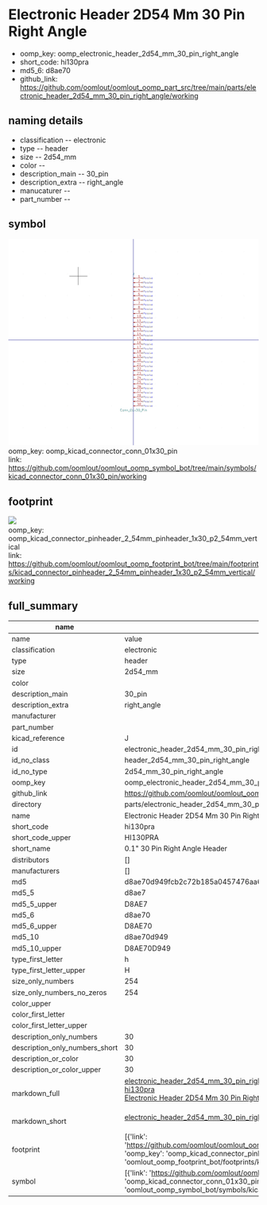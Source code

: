 # Electronic Header 2D54 Mm 30 Pin Right Angle

  
* oomp_key: oomp_electronic_header_2d54_mm_30_pin_right_angle 
* short_code: hi130pra
* md5_6: d8ae70  
* github_link: https://github.com/oomlout/oomlout_oomp_part_src/tree/main/parts/electronic_header_2d54_mm_30_pin_right_angle/working  
## naming details
* classification -- electronic
* type -- header
* size -- 2d54_mm
* color -- 
* description_main -- 30_pin
* description_extra -- right_angle
* manucaturer -- 
* part_number -- 



## symbol

![](symbol/0/working/working_600.png)  
oomp_key: oomp_kicad_connector_conn_01x30_pin  
link: https://github.com/oomlout/oomlout_oomp_symbol_bot/tree/main/symbols/kicad_connector_conn_01x30_pin/working  

## footprint

![](footprint/0/working/working_600.png)  
oomp_key: oomp_kicad_connector_pinheader_2_54mm_pinheader_1x30_p2_54mm_vertical  
link: https://github.com/oomlout/oomlout_oomp_footprint_bot/tree/main/footprints/kicad_connector_pinheader_2_54mm_pinheader_1x30_p2_54mm_vertical/working  

## full_summary
| name | value | 
| --- | --- | 
| name | value | 
| classification | electronic | 
| type | header | 
| size | 2d54_mm | 
| color |  | 
| description_main | 30_pin | 
| description_extra | right_angle | 
| manufacturer |  | 
| part_number |  | 
| kicad_reference | J | 
| id | electronic_header_2d54_mm_30_pin_right_angle | 
| id_no_class | header_2d54_mm_30_pin_right_angle | 
| id_no_type | 2d54_mm_30_pin_right_angle | 
| oomp_key | oomp_electronic_header_2d54_mm_30_pin_right_angle | 
| github_link | https://github.com/oomlout/oomlout_oomp_part_src/tree/main/parts/electronic_header_2d54_mm_30_pin_right_angle/working | 
| directory | parts/electronic_header_2d54_mm_30_pin_right_angle | 
| name | Electronic Header 2D54 Mm 30 Pin Right Angle | 
| short_code | hi130pra | 
| short_code_upper | HI130PRA | 
| short_name | 0.1" 30 Pin Right Angle Header | 
| distributors | [] | 
| manufacturers | [] | 
| md5 | d8ae70d949fcb2c72b185a0457476aa6 | 
| md5_5 | d8ae7 | 
| md5_5_upper | D8AE7 | 
| md5_6 | d8ae70 | 
| md5_6_upper | D8AE70 | 
| md5_10 | d8ae70d949 | 
| md5_10_upper | D8AE70D949 | 
| type_first_letter | h | 
| type_first_letter_upper | H | 
| size_only_numbers | 254 | 
| size_only_numbers_no_zeros | 254 | 
| color_upper |  | 
| color_first_letter |  | 
| color_first_letter_upper |  | 
| description_only_numbers | 30 | 
| description_only_numbers_short | 30 | 
| description_or_color | 30 | 
| description_or_color_upper | 30 | 
| markdown_full | [electronic_header_2d54_mm_30_pin_right_angle](https://github.com/oomlout/oomlout_oomp_part_src/tree/main/parts/electronic_header_2d54_mm_30_pin_right_angle/working)<br>[hi130pra](https://github.com/oomlout/oomlout_oomp_part_src/tree/main/parts/electronic_header_2d54_mm_30_pin_right_angle/working)<br>[Electronic Header 2D54 Mm 30 Pin Right Angle](https://github.com/oomlout/oomlout_oomp_part_src/tree/main/parts/electronic_header_2d54_mm_30_pin_right_angle/working)<br><br> | 
| markdown_short | [electronic_header_2d54_mm_30_pin_right_angle](https://github.com/oomlout/oomlout_oomp_part_src/tree/main/parts/electronic_header_2d54_mm_30_pin_right_angle/working)<br><br> | 
| footprint | [{'link': 'https://github.com/oomlout/oomlout_oomp_footprint_bot/tree/main/foootprntss/kicad_connector_pinheader_2_54mm_pinheader_1x30_p2_54mm_vertical', 'oomp_key': 'oomp_kicad_connector_pinheader_2_54mm_pinheader_1x30_p2_54mm_vertical', 'directory': 'oomlout_oomp_footprint_bot/footprints/kicad_connector_pinheader_2_54mm_pinheader_1x30_p2_54mm_vertical//working/working.kicad_mod'}] | 
| symbol | [{'link': 'https://github.com/oomlout/oomlout_oomp_symbol_bot/tree/main/symbols/kicad_connector_conn_01x30_pin', 'oomp_key': 'oomp_kicad_connector_conn_01x30_pin', 'directory': 'oomlout_oomp_symbol_bot/symbols/kicad_connector_conn_01x30_pin//working/working.kicad_sym'}] | 
